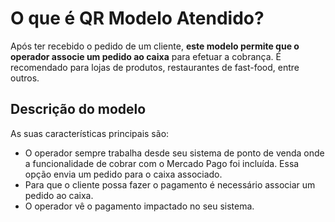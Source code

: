 # O que é QR Modelo Atendido?

Após ter recebido o pedido de um cliente, **este modelo permite que o operador associe um pedido ao caixa** para efetuar a cobrança. É recomendado para lojas de produtos, restaurantes de fast-food, entre outros.

## Descrição do modelo

As suas características principais são:

- O operador sempre trabalha desde seu sistema de ponto de venda onde a funcionalidade de cobrar com o Mercado Pago foi incluída. Essa opção envia um pedido para o caixa associado.
- Para que o cliente possa fazer o pagamento é necessário associar um pedido ao caixa.
- O operador vê o pagamento impactado no seu sistema.
